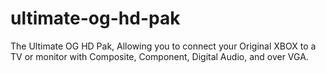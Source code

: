 # ultimate-og-hd-pak
The Ultimate OG HD Pak, Allowing you to connect your Original XBOX to a TV or monitor with Composite, Component, Digital Audio, and over VGA.
